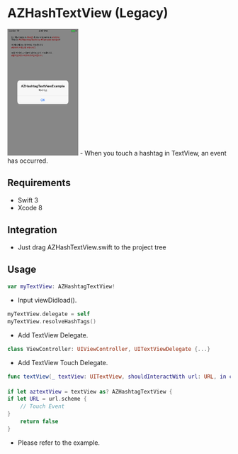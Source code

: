 # AZHashTextView (Legacy)
<img src="image/sample.png" width="160"/>
- When you touch a hashtag in TextView, an event has occurred.

## Requirements
- Swift 3
- Xcode 8

## Integration
- Just drag AZHashTextView.swift to the project tree

## Usage
```swift
var myTextView: AZHashtagTextView!

```

- Input viewDidload().

```swift
myTextView.delegate = self
myTextView.resolveHashTags()


```

- Add TextView Delegate.
```swift
class ViewController: UIViewController, UITextViewDelegate {...}
```

- Add TextView Touch Delegate.
```swift
func textView(_ textView: UITextView, shouldInteractWith url: URL, in characterRange: NSRange, interaction: UITextItemInteraction) -> Bool {

if let aztextView = textView as? AZHashtagTextView {
if let URL = url.scheme {
    // Touch Event
}
    return false
}
```

- Please refer to the example.
